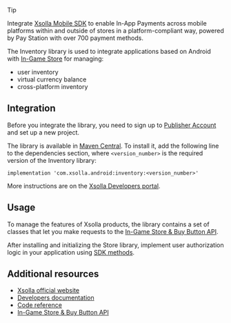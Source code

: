 > [!TIP]
> Integrate [Xsolla Mobile SDK](https://developers.xsolla.com/sdk/mobile/) to enable In-App Payments across mobile platforms within and outside of stores in a platform-compliant way, powered by Pay Station with over 700 payment methods.

The Inventory library is used to integrate applications based on Android with [In-Game Store](https://developers.xsolla.com/doc/in-game-store/features/player-inventory/) for managing:

* user inventory
* virtual currency balance
* cross-platform inventory


## Integration

Before you integrate the library, you need to sign up to [Publisher Account](https://publisher.xsolla.com/signup?store_type=sdk) and set up a new project.

The library is available in [Maven Central](https://search.maven.org/artifact/com.xsolla.android/inventory). To install it, add the following line to the dependencies section, where `<version_number>` is the required version of the Inventory library:

```
implementation 'com.xsolla.android:inventory:<version_number>'
```

More instructions are on the [Xsolla Developers portal](https://developers.xsolla.com/sdk/android/inventory/).


## Usage

To manage the features of Xsolla products, the library contains a set of classes that let you make requests to the [In-Game Store & Buy Button API](https://developers.xsolla.com/commerce-api/player-inventory).

After installing and initializing the Store library, implement user authorization logic in your application using [SDK methods](https://developers.xsolla.com/sdk-code-references/android-store/#%5B.ext%2FXsolla+Inventory+SDK+for+Android%2F%2F%2FPointingToDeclaration%2F%5D%2FMain%2F0).


## Additional resources



* [Xsolla official website](https://xsolla.com/)
* [Developers documentation](https://developers.xsolla.com/sdk/android/login/)
* [Code reference](https://developers.xsolla.com/sdk-code-references/android-store/#%5B.ext%2FXsolla+Inventory+SDK+for+Android%2F%2F%2FPointingToDeclaration%2F%5D%2FMain%2F0)
* [In-Game Store & Buy Button API](https://developers.xsolla.com/commerce-api/player-inventory)